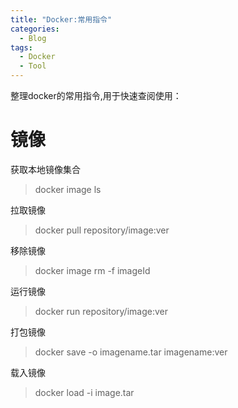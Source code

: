 ```yaml
---
title: "Docker:常用指令"
categories:
  - Blog
tags:
  - Docker
  - Tool
---
```


整理docker的常用指令,用于快速查阅使用：

# 镜像

获取本地镜像集合
>docker image ls

拉取镜像
>docker pull repository/image:ver

移除镜像
>docker image rm -f imageId

运行镜像
>docker run repository/image:ver

打包镜像
>docker save -o imagename.tar imagename:ver

载入镜像
>docker load -i image.tar

